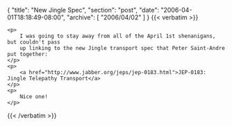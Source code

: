 {
  "title": "New Jingle Spec",
  "section": "post",
  "date": "2006-04-01T18:18:49-08:00",
  "archive": [
    "2006/04/02"
  ]
}
{{< verbatim >}}

    <p>
        I was going to stay away from all of the April 1st shenanigans, but couldn't pass
        up linking to the new Jingle transport spec that Peter Saint-Andre put together: 
    </p>
    <p>
        <a href="http://www.jabber.org/jeps/jep-0183.html">JEP-0183: Jingle Telepathy Transport</a> 
    </p>
    <p>
        Nice one! 
    </p>

{{< /verbatim >}}
